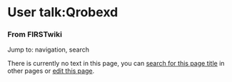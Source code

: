 

# User talk:Qrobexd

### From FIRSTwiki

Jump to: navigation, search

There is currently no text in this page, you can [search for this page
title](Special:Search/Qrobexd "Special:Search/Qrobexd" ) in other
pages or [edit this
page](http://www.firstwiki.net/index.php?title=User_talk:Qrobexd&action=edit
"http://www.firstwiki.net/index.php?title=User_talk:Qrobexd&action=edit" ).

